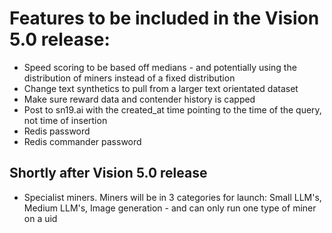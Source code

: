 # Features to be included in the Vision 5.0 release:


- Speed scoring to be based off medians - and potentially using the distribution of miners instead of a fixed distribution
- Change text synthetics to pull from a larger text orientated dataset
- Make sure reward data and contender history is capped
- Post to sn19.ai with the created_at time pointing to the time of the query, not time of insertion
- Redis password
- Redis commander password


## Shortly after Vision 5.0 release
- Specialist miners. Miners will be in 3 categories for launch: Small LLM's, Medium LLM's, Image generation - and can only run one type of miner on a uid